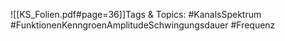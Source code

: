 
![[KS_Folien.pdf#page=36]]Tags & Topics:
   #KanalsSpektrum
   #FunktionenKenngroenAmplitudeSchwingungsdauer
   #Frequenz